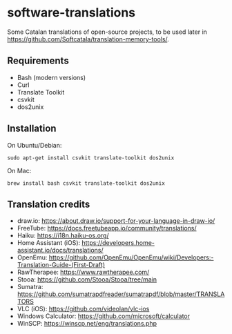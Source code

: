 # software-translations

Some Catalan translations of open-source projects, to be used later in
https://github.com/Softcatala/translation-memory-tools/.

## Requirements

* Bash (modern versions)
* Curl
* Translate Toolkit
* csvkit
* dos2unix

## Installation

On Ubuntu/Debian:

```
sudo apt-get install csvkit translate-toolkit dos2unix
```

On Mac:
```
brew install bash csvkit translate-toolkit dos2unix
```

## Translation credits

* draw.io: https://about.draw.io/support-for-your-language-in-draw-io/
* FreeTube: https://docs.freetubeapp.io/community/translations/
* Haiku: https://i18n.haiku-os.org/
* Home Assistant (iOS): https://developers.home-assistant.io/docs/translations/
* OpenEmu: https://github.com/OpenEmu/OpenEmu/wiki/Developers:-Translation-Guide-(First-Draft)
* RawTherapee: https://www.rawtherapee.com/
* Stooa: https://github.com/Stooa/Stooa/tree/main
* Sumatra: https://github.com/sumatrapdfreader/sumatrapdf/blob/master/TRANSLATORS
* VLC (iOS): https://github.com/videolan/vlc-ios
* Windows Calculator: https://github.com/microsoft/calculator
* WinSCP: https://winscp.net/eng/translations.php
